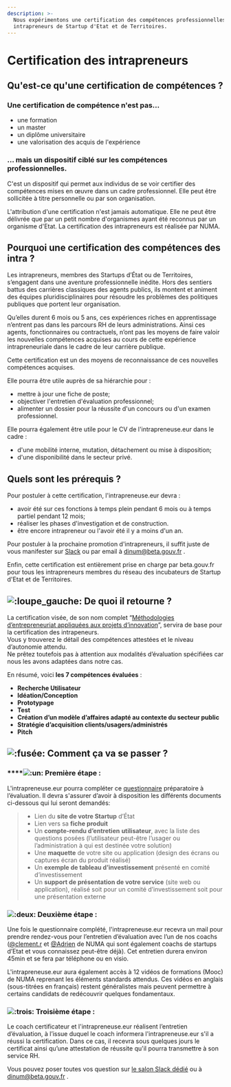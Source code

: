 ```yaml
---
description: >-
  Nous expérimentons une certification des compétences professionnelles des
  intrapreneurs de Startup d'Etat et de Territoires.
---
```


# Certification des intrapreneurs

## Qu'est-ce qu'une certification de compétences ?

### Une certification de compétence n'est pas...

* une formation
* un master
* un diplôme universitaire
* une valorisation des acquis de l'expérience

### ... mais un dispositif ciblé sur les compétences professionnelles.

C'est un dispositif qui permet aux individus de se voir certifier des compétences mises en œuvre dans un cadre professionnel. Elle peut être sollicitée à titre personnelle ou par son organisation. 

L'attribution d'une certification n'est jamais automatique. Elle ne peut être délivrée que par un petit nombre d'organismes ayant été reconnus par un organisme d'Etat. La certification des intrapreneurs est réalisée par NUMA.

## Pourquoi une certification des compétences des intra ?

Les intrapreneurs, membres des Startups d’État ou de Territoires, s’engagent dans une aventure professionnelle inédite. Hors des sentiers battus des carrières classiques des agents publics, ils montent et animent des équipes pluridisciplinaires pour résoudre les problèmes des politiques publiques que portent leur organisation.

Qu’elles durent 6 mois ou 5 ans, ces expériences riches en apprentissage n’entrent pas dans les parcours RH de leurs administrations. Ainsi ces agents, fonctionnaires ou contractuels, n’ont pas les moyens de faire valoir les nouvelles compétences acquises au cours de cette expérience intrapreneuriale dans le cadre de leur carrière publique.

Cette certification est un des moyens de reconnaissance de ces nouvelles compétences acquises. 

Elle pourra être utile auprès de sa hiérarchie pour :

* mettre à jour une fiche de poste;
* objectiver l'entretien d'évaluation professionnel;
* alimenter un dossier pour la réussite d'un concours ou d'un examen professionnel.

Elle pourra également être utile pour le CV de l'intrapreneuse.eur dans le cadre :

* d'une mobilité interne, mutation, détachement ou mise à disposition;
* d'une disponibilité dans le secteur privé.

## Quels sont les prérequis ?

Pour postuler à cette certification, l'intrapreneuse.eur devra : 

* avoir été sur ces fonctions à temps plein pendant 6 mois ou à temps partiel pendant 12 mois;
* réaliser les phases d'investigation et de construction.
* être encore intrapreneur ou l'avoir été il y a moins d'un an.

Pour postuler à la prochaine promotion d'intrapreneurs, il suffit juste de vous manifester sur [Slack](https://app.slack.com/client/T04C2PSNY/C0135ELJ6TV/thread/C011EK4NQH3-1590481204.000800) ou par email à dinum@beta.gouv.fr .

Enfin, cette certification est entièrement prise en charge par beta.gouv.fr pour tous les intrapreneurs membres du réseau des incubateurs de Startup d'Etat et de Territoires.

## ![:loupe\_gauche:](https://a.slack-edge.com/production-standard-emoji-assets/10.2/google-medium/1f50d.png) **De quoi il retourne ?**

La certification visée, de son nom complet “[Méthodologies d’entrepreneuriat appliquées aux projets d’innovation](https://slack-redir.net/link?url=https%3A%2F%2Fcertificationprofessionnelle.fr%2Frecherche%2Frs%2F3536&v=3)”, servira de base pour la certification des intrapeneurs.  
Vous y trouverez le détail des compétences attestées et le niveau d’autonomie attendu.  
Ne prêtez toutefois pas à attention aux modalités d’évaluation spécifiées car nous les avons adaptées dans notre cas.

En résumé, voici **les 7 compétences évaluées** :

* **Recherche Utilisateur**
* **Idéation/Conception**
* **Prototypage**
*  **Test**
* **Création d’un modèle d’affaires adapté au contexte du secteur public**
* **Stratégie d’acquisition clients/usagers/administrés**
*  **Pitch**

## ![:fus&#xE9;e:](https://a.slack-edge.com/production-standard-emoji-assets/10.2/google-medium/1f680.png) **Comment ça va se passer ?**

### \*\*\*\*![:un:](https://a.slack-edge.com/production-standard-emoji-assets/10.2/google-medium/0031-fe0f-20e3.png) **Première étape :** 

L'intrapreneuse.eur pourra compléter ce [questionnaire](https://slack-redir.net/link?url=https%3A%2F%2Fnuma-paris.typeform.com%2Fto%2FdndjC5&v=3) préparatoire à l’évaluation.  Il devra s'assurer d’avoir à disposition les différents documents ci-dessous qui lui seront demandés:

> - Lien du **site de votre Startup** d’État  
> - Lien vers sa **fiche produit**  
> - Un **compte-rendu d’entretien** **utilisateur**, avec la liste des questions posées \(l’utilisateur peut-être l’usager ou l’administration à qui est destinée votre solution\)  
> - Une **maquette** de votre site ou application \(design des écrans ou captures écran du produit réalisé\)  
> - Un **exemple de tableau d’investissement** présenté en comité d’investissement  
> - Un **support de présentation de votre service** \(site web ou application\), réalisé soit pour un comité d’investissement soit pour une présentation externe

### ![:deux:](https://a.slack-edge.com/production-standard-emoji-assets/10.2/google-medium/0032-fe0f-20e3.png) **Deuxième étape** : 

Une fois le questionnaire complété, l'intrapreneuse.eur recevra un mail pour prendre rendez-vous pour l’entretien d’évaluation avec l’un de nos coachs \([@clement.r](https://startups-detat.slack.com/team/U011ELKUX4M) et [@Adrien](https://startups-detat.slack.com/team/UF6LGV4MB) de NUMA qui sont également coachs de startups d’Etat et vous connaissez peut-être déjà\). Cet entretien durera environ 45min et se fera par téléphone ou en visio.

L'intrapreneuse.eur aura également accès à 12 vidéos de formations \(Mooc\) de NUMA reprenant les éléments standards attendus. Ces vidéos en anglais \(sous-titrées en français\) restent généralistes mais peuvent permettre à certains candidats de redécouvrir quelques fondamentaux.

### ![:trois:](https://a.slack-edge.com/production-standard-emoji-assets/10.2/google-medium/0033-fe0f-20e3.png) **Troisième étape** : 

Le coach certificateur et l'intrapreneuse.eur réalisent l’entretien d’évaluation, à l’issue duquel le coach informera l'intrapreneuse.eur s'il a réussi la certification. Dans ce cas, il recevra sous quelques jours le certificat ainsi qu’une attestation de réussite qu'il pourra transmettre à son service RH. 

Vous pouvez poser toutes vos question sur [le salon Slack dédié](https://app.slack.com/client/T04C2PSNY/C0135ELJ6TV/thread/C011EK4NQH3-1590481204.000800) ou à dinum@beta.gouv.fr .


